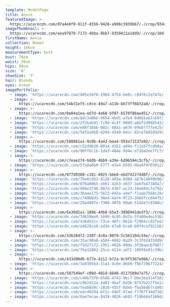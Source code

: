 ```yaml
---
template: ModelPage
title: Annie
featuredImage: >-
  https://ucarecdn.com/07a4e8f0-911f-4556-9428-a906c3939b67/-/crop/934x731/0,521/-/preview/
imageThumbnail: >-
  https://ucarecdn.com/eea97870-7173-4bba-8bb7-9359411a1dd9/-/crop/1041x1503/243,65/-/preview/
firstName: Annie
collection: Women
height: 166cm
measurementType: bust
bust: 78cm
waist: 58cm
hips: 88cm
size: '6'
shoeSize: '7'
hair: Blonde
eyes: Green
imagePortfolio:
  - image: 'https://ucarecdn.com/405e34f6-1968-4754-be6c-c04f6c2a747e/'
  - image: >-
      https://ucarecdn.com/54b31ef5-cdce-49a7-a11b-bb73ff6b32a0/-/crop/1632x1844/0,381/-/preview/
  - image: >-
      https://ucarecdn.com/0e04a1ea-ed7d-4a68-bf07-b578f86ae451/-/crop/1510x2267/90,133/-/preview/
  - image: 'https://ucarecdn.com/8dc34866-9654-4bd1-a7e4-8d881ee2c697/'
  - image: 'https://ucarecdn.com/2f2bab41-fc9d-4c4f-9809-a6bf2d98b543/'
  - image: 'https://ucarecdn.com/e86f16b6-002c-48a1-a676-99e87777e425/'
  - image: 'https://ucarecdn.com/5431ebb8-d24d-4540-b4cc-82ce7b92dd29/'
  - image: >-
      https://ucarecdn.com/598861a1-9c0b-4a43-bea4-593a71537a92/-/crop/441x629/0,26/-/preview/
  - image: 'https://ucarecdn.com/c52dd630-0014-4351-a04e-f11a57fcdb8a/'
  - image: 'https://ucarecdn.com/90ffbc1b-1da3-484e-9d4e-e718a2ee7fc7/'
  - image: >-
      https://ucarecdn.com/c7eae274-6ddb-46b9-a39e-6d96594c3cf6/-/crop/1718x1930/252,70/-/preview/
  - image: 'https://ucarecdn.com/57a0a6b0-5777-42e4-b593-6ba4f0f03012/'
  - image: >-
      https://ucarecdn.com/977d9308-c181-4925-bbe8-ebd742274d0f/-/crop/950x1350/130,0/-/preview/
  - image: 'https://ucarecdn.com/7be8cdb2-8128-403a-8d8d-a87b14090b96/'
  - image: 'https://ucarecdn.com/876a6065-eb61-4263-a637-1ebfb47388a7/'
  - image: 'https://ucarecdn.com/966e1f48-987d-4307-ac33-10eb03cfe792/'
  - image: 'https://ucarecdn.com/3baae175-5613-442a-a4ef-f1aab7568c29/'
  - image: 'https://ucarecdn.com/c749b0d1-38e4-4af4-9723-266dfcc044f5/'
  - image: 'https://ucarecdn.com/29a4897e-7308-40f8-99a8-51d2e7c9380c/'
  - image: >-
      https://ucarecdn.com/6e30d2a1-1806-44b8-b5a3-3896941dedf3/-/crop/1080x1214/0,83/-/preview/
  - image: 'https://ucarecdn.com/7d659ee0-1b9d-4c85-8a7a-5fa00e4ec536/'
  - image: 'https://ucarecdn.com/426d531c-73ce-48fc-9b1b-f2984cc02fed/'
  - image: 'https://ucarecdn.com/a4626ce0-ad3e-47a0-bca8-69f4caf92156/'
  - image: >-
      https://ucarecdn.com/33626d72-238f-4c0a-80f0-5c56110dc54e/-/crop/978x1213/0,185/-/preview/
  - image: 'https://ucarecdn.com/35ac90a8-a564-4692-8a29-3c3f02d33dd9/'
  - image: 'https://ucarecdn.com/f5d27172-1951-402b-99de-3f2baecb7887/'
  - image: 'https://ucarecdn.com/fba32082-25ce-4114-adf2-189f8a91c39b/'
  - image: >-
      https://ucarecdn.com/433d90d6-677e-4212-b72a-0c9f5367e966/-/crop/1632x1887/0,562/-/preview/
  - image: 'https://ucarecdn.com/3a9305b4-31a1-4c0e-86b9-f8b739677224/'
  - image: >-
      https://ucarecdn.com/587549ef-c09d-401d-8848-d117509e7a75/-/crop/1033x1303/47,47/-/preview/
  - image: 'https://ucarecdn.com/c49b73f0-65d8-4743-9ec7-bbe3ea314f3d/'
  - image: 'https://ucarecdn.com/c962412a-4a01-4baf-8d3b-8f57b222f5e1/'
  - image: 'https://ucarecdn.com/feab030c-2810-455f-8deb-fba56d67cde0/'
  - image: 'https://ucarecdn.com/edc40394-bf1c-44df-97ae-f7fb7f34d738/'
  - image: 'https://ucarecdn.com/8ae7ecae-9a39-4026-ab92-f19bb0af168d/'
---
```


